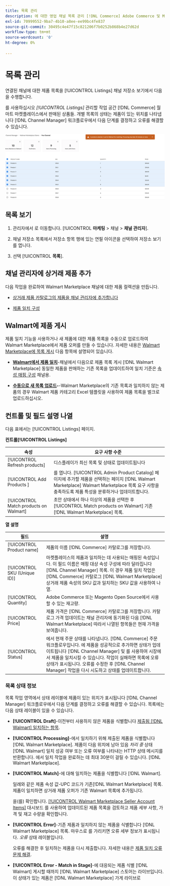 ```yaml
---
title: 목록 관리
description: 에 대한 영업 채널 목록 관리 [!DNL Commerce] Adobe Commerce 및 Magento Open Source용 채널 관리자를 사용하여 저장합니다.
exl-id: 70999552-9ba7-4b10-a8ee-ee99bc4fe837
source-git-commit: 30495c4e47f15c821206f7b0252b868b4e27d62d
workflow-type: tm+mt
source-wordcount: '0'
ht-degree: 0%

---
```


# 목록 관리

연결된 채널에 대한 제품 목록을 [!UICONTROL Listings] 채널 저장소 보기에서 다음을 수행합니다.

를 사용하십시오 *[!UICONTROL Listings]* 관리할 작업 공간 [!DNL Commerce] 월마트 마켓플레이스에서 판매된 상품들. 개별 목록의 상태는 제품이 있는 위치를 나타냅니다 [!DNL Channel Manager] 워크플로우에서 다음 단계를 결정하고 오류를 해결할 수 있습니다.

![연결된 영업 채널에 대한 목록 페이지](assets/products-submit-for-matching.png)

## 목록 보기

1. 관리자에서 로 이동합니다. [!UICONTROL **마케팅** > 채널 > **채널 관리자**].

1. 채널 저장소 목록에서 저장소 항목 행에 있는 연필 아이콘을 선택하여 저장소 보기를 엽니다.

1. 선택 [!UICONTROL **목록**].

## 채널 관리자에 상거래 제품 추가

다음 작업을 완료하여 Walmart Marketplace 채널에 대한 제품 컬렉션을 만듭니다.

* [상거래 제품 카탈로그의 제품을 채널 관리자에 추가합니다](add-products-to-connected-channel.md)

* [제품 일치 구성](map-product-attributes-for-matching.md#configure-product-attribute-settings)

## Walmart에 제품 게시

제품 일치 기능을 사용하거나 새 제품에 대한 제품 목록을 수동으로 업로드하여 Walmart Marketplace에서 제품 오퍼를 만들 수 있습니다. 자세한 내용은 [Walmart Marketplace에 목록 게시](publish-listings-to-marketplace.md) 다음 항목에 설명되어 있습니다.

* **[Walmart에서 제품 일치](publish-listings-to-marketplace.md)**-채널에서 다음으로 제품 목록 게시 [!DNL Walmart Marketplace] 동일한 제품을 판매하는 기존 목록을 업데이트하여 일치 기준은 [속성 매핑 구성](map-product-attributes-for-matching.md) 채널용.

* **[수동으로 새 목록 업로드](publish-listings-to-marketplace.md#upload-new-product-listings)-**-Walmart Marketplace의 기존 목록과 일치하지 않는 제품의 경우 Walmart 제품 카테고리 Excel 템플릿을 사용하여 제품 목록을 벌크로 업로드하십시오.

## 컨트롤 및 필드 설명 나열

다음 표에서는 [!UICONTROL Listings] 페이지.

**컨트롤[!UICONTROL Listings]**

| **속성** | **요구 사항 수준** |
|----------------------------------------|---------------------------------------------------------------------------------------------------------------------------------------------------------------------------------------------------------------|
| [!UICONTROL Refresh products] | 디스플레이가 최신 목록 및 상태로 업데이트됩니다 |
| [!UICONTROL Add Products ] | 를 엽니다. [!UICONTROL  Admin Product Catalog] 페이지에 추가할 제품을 선택하는 페이지 [!DNL Walmart Marketplace] Walmart Marketplace 목록 요구 사항을 충족하도록 제품 특성을 분류하거나 업데이트합니다. |
| [!UICONTROL Match products on Walmart] | 초안 상태에서 하나 이상의 제품을 선택한 후 [!UICONTROL Match products on Walmart] 기존 [!DNL Walmart Marketplace] 목록. |


**열 설명**

| **필드** | **설명** |
|------------------------------|----------------------------------------------------------------------------------------------------------------------------------------------------------------------------------------------------------------------------------------------------------------------------------------------------------------------------------------------------------------------------------------------------------------|
| [!UICONTROL Product name] | 제품의 이름 [!DNL Commerce] 카탈로그를 저장합니다. |
| [!UICONTROL SKU (Unique ID)] | 마켓플레이스의 제품과 일치하는 데 사용되는 매핑된 속성입니다. 이 필드 이름은 매핑 대상 속성 구성에 따라 달라집니다 [!DNL Channel Manager] 목록. 이 경우 제품 일치 작업은 [!DNL Commerce] 카탈로그 [!DNL Walmart Marketplace]  상거래 제품 속성의 SKU 값과 일치하는 SKU 값을 사용하여 나열. |
| [!UICONTROL  Quantity] | Adobe Commerce 또는 Magento Open Source에서 사용할 수 있는 재고량. |
| [!UICONTROL Price] | 제품 가격은 [!DNL Commerce] 카탈로그를 저장합니다. 카탈로그 가격 업데이트는 채널 관리자에 동기화된 다음 [!DNL Walmart Marketplace]  따라서 나열된 항목들은 현재 가격을 보여줍니다. |
| [!UICONTROL Status] | 에서 현재 주문 상태를 나타냅니다. [!DNL Commerce] 주문 워크플로우입니다. 에 제품을 성공적으로 추가하면 상태가 업데이트됩니다 [!DNL Channel Manager] 및 를 사용하여 시장에서 제품을 일치시킬 수 있습니다. 작업이 실패하면 목록에 오류 상태가 표시됩니다. 오류를 수정한 후 [!DNL Channel Manager] 작업을 다시 시도하고 상태를 업데이트합니다. |


### 목록 상태 정보

목록 작업 영역에서 상태 레이블에 제품이 있는 위치가 표시됩니다 [!DNL Channel Manager] 워크플로우에서 다음 단계를 결정하고 오류를 해결할 수 있습니다. 목록에는 다음 상태 레이블이 있을 수 있습니다.

* **[!UICONTROL Draft]**-이전부터 사용하지 않은 제품을 식별합니다 [제출됨 [!DNL Walmart] 일치하는 항목](publish-listings-to-marketplace.md#match-products).

* **[!UICONTROL Processing]**-에서 일치하기 위해 제출된 제품을 식별합니다 [!DNL Walmart Marketplace]. 제품이 다음 위치에 남아 있음 *처리 중* 상태 [!DNL Walmart] 일치 성공 여부 또는 오류 여부를 나타내는 HTTP 상태 메시지를 반환합니다. 에서 일치 작업을 완료하는 데 최대 30분이 걸릴 수 있습니다. [!DNL Walmart Marketplace].

* **[!UICONTROL Match]**-에 대해 일치하는 제품을 식별합니다 [!DNL Walmart].

   일례와 같은 제품 속성 값-UPC 코드가 기존[!DNL Walmart Marketplace] 목록. 제품이 일치하면 상거래 제품 오퍼가 기존 Walmart 목록에 추가됩니다.

   을(를) 확인합니다. [[!UICONTROL Walmart Marketplace Seller Account Items]](https://seller.walmart.com/items-and-inventory/manage-items) 대시보드 를 사용하여 업데이트된 제품 목록을 검토하고 제품 세부 사항, 가격 및 재고 수량을 확인합니다.


* **[!UICONTROL Error]**-기존 제품과 일치하지 않는 제품을 식별합니다 [!DNL Walmart Marketplace] 목록. 마우스로 를 가리키면 오류 세부 정보가 표시됩니다. *오류* 상태 레이블입니다.

   오류를 해결한 후 일치하는 제품을 다시 제출합니다. 자세한 내용은 [제품 일치 오류 문제 해결](https://docs.google.com/document/d/1bEbCyVLXJQQsbZvEwetJvZKWQJOKoiw5Ia1uB4Bs4uo/edit#heading=h.sz6eji8z9vzy).

* **[!UICONTROL Error - Match in Stage]**-에 대응되는 제품 식별 [!DNL Walmart] 게시할 때까지 [!DNL Walmart Marketplace] 스토어는 라이브입니다. 이 상태가 있는 제품은 [!DNL Walmart Marketplace] 가게 라이브로
